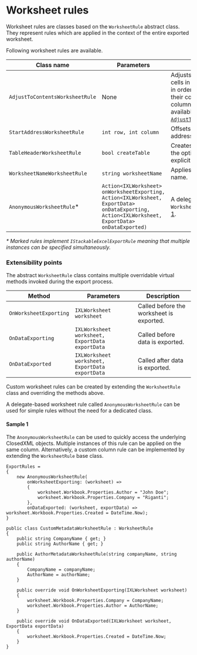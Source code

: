 # Worksheet rules
Worksheet rules are classes based on the `WorksheetRule` abstract class.
They represent rules which are applied in the context of the entire exported worksheet.

Following worksheet rules are available.

|Class name|Parameters|Description|
|---|---|---|
|`AdjustToContentsWorksheetRule`|None|Adjusts the size of used cells in the entire worksheet in order to accommodate their contents. A per-column version of this rule is available. See [`AdjustToContentsColumnRule`](TODO).|
|`StartAddressWorksheetRule`|`int row, int column`|Offsets the starting cell address of the export range.|
|`TableHeaderWorksheetRule`|`bool createTable`|Creates a header row with the option of creating an explicit Excel table range.|
|`WorksheetNameWorksheetRule`|`string worksheetName`|Applies a custom worksheet name.|
|`AnonymousWorksheetRule`*|`Action<IXLWorksheet> onWorksheetExporting,`<br/> `Action<IXLWorksheet, ExportData> onDataExporting,`<br/> `Action<IXLWorksheet, ExportData> onDataExported)`|A delegate-based `WorksheetRule`. See [Sample 1](#sample-1).|

*\* Marked rules implement `IStackableExcelExportRule` meaning that multiple instances can be specified simultaneously.*

### Extensibility points
The abstract `WorksheetRule` class contains multiple overridable virtual methods invoked during the export process.

|Method|Parameters|Description|
|---|---|---|
|`OnWorksheetExporting`|`IXLWorksheet worksheet`|Called before the worksheet is exported.|
|`OnDataExporting`|`IXLWorksheet worksheet, ExportData exportData`|Called before data is exported.|
|`OnDataExported`|`IXLWorksheet worksheet, ExportData exportData`|Called after data is exported.|

Custom worksheet rules can be created by extending the `WorksheetRule` class and overriding the methods above.

A delegate-based worksheet rule called `AnonymousWorksheetRule` can be used for simple rules without the need for a dedicated class. 

#### Sample 1
The `AnonymousWorksheetRule` can be used to quickly access the underlying ClosedXML objects. Multiple instances of this rule can be applied on the same column.
Alternatively, a custom column rule can be implemented by extending the `WorksheetRule` base class.

```CSHARP
ExportRules =
{
    new AnonymousWorksheetRule(
        onWorksheetExporting: (worksheet) => 
        {
            worksheet.Workbook.Properties.Author = "John Doe";
            worksheet.Workbook.Properties.Company = "Riganti";
        },
        onDataExported: (worksheet, exportData) => worksheet.Workbook.Properties.Created = DateTime.Now);
}
```

```CSHARP
public class CustomMetadataWorksheetRule : WorksheetRule
{
    public string CompanyName { get; }
    public string AuthorName { get; }

    public AuthorMetadataWorksheetRule(string companyName, string authorName)
    {
        CompanyName = companyName;
        AuthorName = authorName;
    }

    public override void OnWorksheetExporting(IXLWorksheet worksheet)
    {
        worksheet.Workbook.Properties.Company = CompanyName;
        worksheet.Workbook.Properties.Author = AuthorName;
    }

    public override void OnDataExported(IXLWorksheet worksheet, ExportData exportData)
    {
        worksheet.Workbook.Properties.Created = DateTime.Now;
    }
}
```
